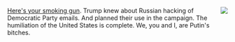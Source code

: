 <img src="http://scripting.com/2014/12/17/santaCoke.png" border="0" align="right"><a href="https://twitter.com/rachelweinerwp/status/1194276332865294338">Here's your smoking gun</a>. Trump knew about Russian hacking of Democratic Party emails. And planned their use in the campaign. The humiliation of the United States is complete. We, you and I, are Putin's bitches.
